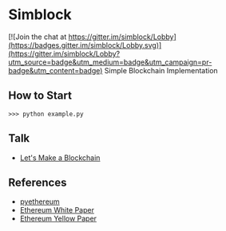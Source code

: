 # Simblock

[![Join the chat at https://gitter.im/simblock/Lobby](https://badges.gitter.im/simblock/Lobby.svg)](https://gitter.im/simblock/Lobby?utm_source=badge&utm_medium=badge&utm_campaign=pr-badge&utm_content=badge)
Simple Blockchain Implementation

## How to Start
```
>>> python example.py
```

## Talk
- [Let's Make a Blockchain](https://github.com/juinc/talks/blob/master/coscup/slides.md)

## References
- [pyethereum](https://github.com/ethereum/pyethereum)
- [Ethereum White Paper](https://github.com/ethereum/wiki/wiki/White-Paper)
- [Ethereum Yellow Paper](http://gavwood.com/paper.pdf)
